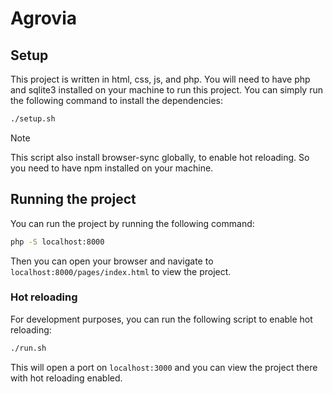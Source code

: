 # Agrovia

## Setup

This project is written in html, css, js, and php. You will need to have php and sqlite3 installed on your machine to run this project.
You can simply run the following command to install the dependencies:

```bash
./setup.sh
```

> [!NOTE]
> This script also install browser-sync globally, to enable hot reloading. So you need to have npm installed on your machine.

## Running the project

You can run the project by running the following command:

```bash
php -S localhost:8000
```

Then you can open your browser and navigate to `localhost:8000/pages/index.html` to view the project.

### Hot reloading

For development purposes, you can run the following script to enable hot reloading:

```bash
./run.sh
```

This will open a port on `localhost:3000` and you can view the project there with hot reloading enabled.
